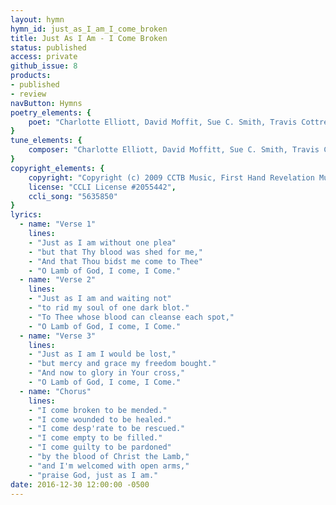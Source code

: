 ```yaml
---
layout: hymn
hymn_id: just_as_I_am_I_come_broken
title: Just As I Am - I Come Broken
status: published
access: private
github_issue: 8
products:
- published
- review
navButton: Hymns
poetry_elements: {
    poet: "Charlotte Elliott, David Moffit, Sue C. Smith, Travis Cottrell, William Batchelder Bradbury"
}
tune_elements: {
    composer: "Charlotte Elliott, David Moffitt, Sue C. Smith, Travis Cottrell, William Batchelder Bradbury"
}
copyright_elements: {
    copyright: "Copyright (c) 2009 CCTB Music, First Hand Revelation Music, Universal Music - Brentwood Benson Publishing",
    license: "CCLI License #2055442",
    ccli_song: "5635850"
}
lyrics:
  - name: "Verse 1"
    lines:
    - "Just as I am without one plea"
    - "but that Thy blood was shed for me,"
    - "And that Thou bidst me come to Thee"
    - "O Lamb of God, I come, I Come."
  - name: "Verse 2"
    lines:
    - "Just as I am and waiting not"
    - "to rid my soul of one dark blot."
    - "To Thee whose blood can cleanse each spot,"
    - "O Lamb of God, I come, I Come."
  - name: "Verse 3"
    lines:
    - "Just as I am I would be lost,"
    - "but mercy and grace my freedom bought."
    - "And now to glory in Your cross,"
    - "O Lamb of God, I come, I Come."
  - name: "Chorus"
    lines:
    - "I come broken to be mended."
    - "I come wounded to be healed."
    - "I come desp'rate to be rescued."
    - "I come empty to be filled."
    - "I come guilty to be pardoned"
    - "by the blood of Christ the Lamb,"
    - "and I'm welcomed with open arms,"
    - "praise God, just as I am."
date: 2016-12-30 12:00:00 -0500
---
```

